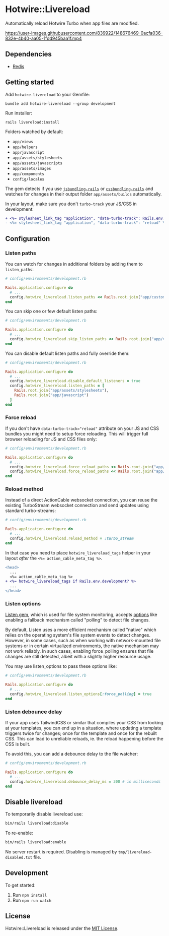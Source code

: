 # Hotwire::Livereload

Automatically reload Hotwire Turbo when app files are modified.

https://user-images.githubusercontent.com/839922/148676469-0acfa036-832e-4b40-aa05-1fdd945baa1f.mp4

## Dependencies

* [Redis](https://redis.io/)

## Getting started

Add `hotwire-livereload` to your Gemfile:
```
bundle add hotwire-livereload --group development
```

Run installer:
```
rails livereload:install
```

Folders watched by default:
- `app/views`
- `app/helpers`
- `app/javascript`
- `app/assets/stylesheets`
- `app/assets/javascripts`
- `app/assets/images`
- `app/components`
- `config/locales`

The gem detects if you use [`jsbundling-rails`](https://github.com/rails/jsbundling-rails) or [`cssbundling-rails`](https://github.com/rails/cssbundling-rails) and watches for changes in their output folder `app/assets/builds` automatically.

In your layout, make sure you don't `turbo-track` your JS/CSS in development:
```diff
+ <%= stylesheet_link_tag "application", "data-turbo-track": Rails.env.production? ? "reload" : "" %>
- <%= stylesheet_link_tag "application", "data-turbo-track": "reload" %>
```

## Configuration

### Listen paths

You can watch for changes in additional folders by adding them to `listen_paths`:
```ruby
# config/environments/development.rb

Rails.application.configure do
  # ...
  config.hotwire_livereload.listen_paths << Rails.root.join("app/custom_folder")
end
```

You can skip one or few default listen paths:
```ruby
# config/environments/development.rb

Rails.application.configure do
  # ...
  config.hotwire_livereload.skip_listen_paths << Rails.root.join("app/views")
end
```

You can disable default listen paths and fully override them:
```ruby
# config/environments/development.rb

Rails.application.configure do
  # ...
  config.hotwire_livereload.disable_default_listeners = true
  config.hotwire_livereload.listen_paths = [
    Rails.root.join("app/assets/stylesheets"),
    Rails.root.join("app/javascript")
  ]
end
```

### Force reload

If you don't have `data-turbo-track="reload"` attribute on your JS and CSS bundles you might need to setup force reloading. This will trigger full browser reloading for JS and CSS files only:
```ruby
# config/environments/development.rb

Rails.application.configure do
  # ...
  config.hotwire_livereload.force_reload_paths << Rails.root.join("app/assets/stylesheets")
  config.hotwire_livereload.force_reload_paths << Rails.root.join("app/javascript")
end
```

### Reload method

Instead of a direct ActionCable websocket connection, you can reuse the existing TurboStream websocket connection and send updates using standard turbo-streams:
```ruby
# config/environments/development.rb

Rails.application.configure do
  # ...
  config.hotwire_livereload.reload_method = :turbo_stream
end
```

In that case you need to place `hotwire_livereload_tags` helper in your layout *after* the `<%= action_cable_meta_tag %>`.

```diff
<head>
  ...
  <%= action_cable_meta_tag %>
+ <%= hotwire_livereload_tags if Rails.env.development? %>
  ...
</head>
```

### Listen options

[Listen gem](https://github.com/guard/listen), which is used for file system monitoring, accepts [options](https://github.com/guard/listen?tab=readme-ov-file#options) like enabling a fallback mechanism called "polling" to detect file changes.

By default, Listen uses a more efficient mechanism called "native" which relies on the operating system's file system events to detect changes. However, in some cases, such as when working with network-mounted file systems or in certain virtualized environments, the native mechanism may not work reliably. In such cases, enabling force_polling ensures that file changes are still detected, albeit with a slightly higher resource usage.

You may use listen_options to pass these options like:
```ruby
# config/environments/development.rb

Rails.application.configure do
  # ...
  config.hotwire_livereload.listen_options[:force_polling] = true
end
```

### Listen debounce delay

If your app uses TailwindCSS or similar that compiles your CSS from looking at your templates, you can end up in a situation, where updating a template triggers twice for changes; once for the template and once for the rebuilt CSS. This can lead to unreliable reloads, ie. the reload happening before the CSS is built.

To avoid this, you can add a debounce delay to the file watcher:

```ruby
# config/environments/development.rb

Rails.application.configure do
  # ...
  config.hotwire_livereload.debounce_delay_ms = 300 # in milliseconds
end
```

## Disable livereload

To temporarily disable livereload use:
```bash
bin/rails livereload:disable
```

To re-enable:
```bash
bin/rails livereload:enable
```

No server restart is required. Disabling is managed by `tmp/livereload-disabled.txt` file.

## Development

To get started:

1. Run `npm install`
2. Run `npm run watch`

## License

Hotwire::Livereload is released under the [MIT License](https://opensource.org/licenses/MIT).
